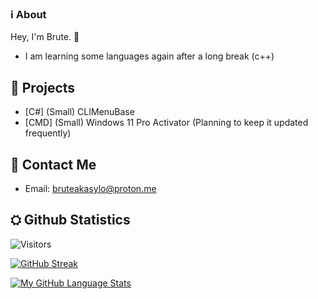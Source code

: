 ### ℹ️ About 

Hey, I'm Brute. 👋

- I am learning some languages again after a long break (c++)

## 🔭 Projects

- [C#] (Small) CLIMenuBase
- [CMD] (Small) Windows 11 Pro Activator (Planning to keep it updated frequently)

## 🤝 Contact Me

- Email: [bruteakasylo@proton.me](mailto:bruteakasylo@proton.me?subject=[GitHub]%20Source%20BruteAkaSylo)


## ⛭ Github Statistics
![Visitors](https://komarev.com/ghpvc/?username=courtesy1701&color=blueviolet)

[![GitHub Streak ](http://github-readme-streak-stats.herokuapp.com?user=courtesy1701&theme=tokyonight&hide_border=true)](https://git.io/streak-stats)

[![My GitHub Language Stats](https://github-readme-stats.vercel.app/api/top-langs/?username=couresy1701&langs_count=5&theme=tokyonight&hide_border=true)]()
